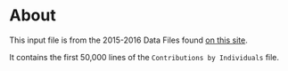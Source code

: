 # About
This input file is from the 2015-2016 Data Files found [on this site](http://classic.fec.gov/finance/disclosure/ftpdet.shtml). 

It contains the first 50,000 lines of the `Contributions by Individuals` file.
